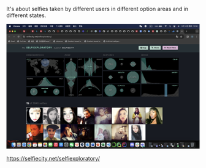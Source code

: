 It's about selfies taken by different users in different option areas and in different states.

![w6](img/w6.png)

https://selfiecity.net/selfiexploratory/
